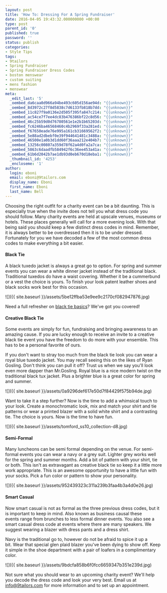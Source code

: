 ```yaml
---
layout: post
title: 'How To: Dressing For A Spring Fundraiser'
date: 2016-04-05 19:43:32.000000000 +00:00
type: post
parent_id: '0'
published: true
password: ''
status: publish
categories:
- Style Tips
tags:
- 9tailors
- Spring Fundraiser
- Spring Fundraiser Dress Codes
- boston menswear
- custom suiting
- mens fashion
- menswear
meta:
  _edit_last: '5'
  _oembed_da6caa0d966a94be493c605d156ae94d: "{{unknown}}"
  _oembed_8d3972c27f8d5838c7d6133fb818b7dd: "{{unknown}}"
  _oembed_11c827f9a0136e2d505f395fa847c214: "{{unknown}}"
  _oembed_ac54ce7f7ee4dc83b476386bf22c8d56: "{{unknown}}"
  _oembed_46c25b59d0d76780561e1e2b1b65203d: "{{unknown}}"
  _oembed_fc6246ba46568460c4b2969f33a281ed: "{{unknown}}"
  _oembed_f67650eade76e995a161cb31669562f2: "{{unknown}}"
  _oembed_5e88ad2dbebf0e39f944641481c3488a: "{{unknown}}"
  _oembed_46500e1a0b3d1dd60f36aaa212e404b7: "{{unknown}}"
  _oembed_13256c00807a359d78f62a4d0fa2a7ca: "{{unknown}}"
  _oembed_5863c6daadfb584942f6c36ee453a41a: "{{unknown}}"
  _oembed_61b6d2042b7ae1db93d0eb670d18eba1: "{{unknown}}"
  _thumbnail_id: '4253'
  _encloseme: '1'
author:
  login: eboni
  email: eboni@9tailors.com
  display_name: Eboni
  first_name: Eboni
  last_name: Bell
---
```

Choosing the right outfit for a charity event can be a bit daunting. This is especially true when the invite does not tell you what dress code you should follow. Many charity events are held at upscale venues, museums or hotels. These places generally will call for a more evening look. With that being said you should keep a few distinct dress codes in mind. Remember, it is always better to be overdressed then it is to be under dressed. Fortunately for you we have decoded a few of the most common dress codes to make everything a bit easier.

#### Black Tie

A black tuxedo jacket is always a great go to option. For spring and summer events you can wear a white dinner jacket instead of the traditional black. Traditional tuxedos do have a waist covering. Whether it be a cummerbund or a vest the choice is yours. To finish your look patent leather shoes and black socks work best for this occasion.

![]({{ site.baseurl }}/assets/5be12ffba53e9ee9c2170cf082947876.jpg)

Need a full refresher on [black tie basics](http://blog.9tailors.com/2015/10/back-to-the-black-tie-basics/)? We've got you covered!

#### Creative Black Tie

Some events are simply for fun, fundraising and bringing awareness to an amazing cause. If you are lucky enough to receive an invite to a creative black tie event you have the freedom to do more with your ensemble. This has to be a personal favorite of ours.

If you don't want to stray too much from the black tie look you can wear a royal blue tuxedo jacket. You may recall seeing this on the likes of Ryan Gosling. Don't think you can pull it off? Trust us when we say you'll look even more dapper than Mr.Gosling. Royal blue is a nice modern twist on the traditional black tux jacket. Plus a brighter blue is a great color for spring and summer.

![]({{ site.baseurl }}/assets/0a9296def617e50d7f84429f575b94de.jpg)

Want to take it a step further? Now is the time to add a whimsical touch to your look. Create a monochromatic look, mix and match your shirt and tie patterns or wear a printed blazer with a solid white shirt and a contrasting tie. The choice is yours. Now is the time to have fun.

![]({{ site.baseurl }}/assets/tomford_ss10_collection-d8.jpg)

#### Semi-Formal

Many luncheons can be semi formal depending on the venue. For semi-formal events you can wear a navy or a grey suit. Lighter grey works well for the spring and summer months. Add a bit of pattern with your shirt, tie or both. This isn't as extravagant as creative black tie so keep it a little more work appropriate. This is an awesome opportunity to have a little fun with your socks. Pick a fun color or pattern to show your personality.

![]({{ site.baseurl }}/assets/952439323c311a239b3faa4b3a4d0e26.jpg)

#### Smart Casual 

Now smart casual is not as formal as the three previous dress codes, but it is important to keep in mind. Also known as business causal these events range from brunches to less formal dinner events. You also see a smart casual dress code at events where there are many speakers. We suggest wearing a blazer with dress pants and a dress shirt.

Navy is the traditional go to, however do not be afraid to spice it up a bit. Wear that special glen plaid blazer you've been dying to show off. Keep it simple in the shoe department with a pair of loafers in a complimentary color.

![]({{ site.baseurl }}/assets/9bdcfa858b6f0fcc6659347b351e239d.jpg)

Not sure what you should wear to an upcoming charity event? We'll help you decode the dress code and look your very best. Email us at info@9tailors.com for more information and to set up an appointment.